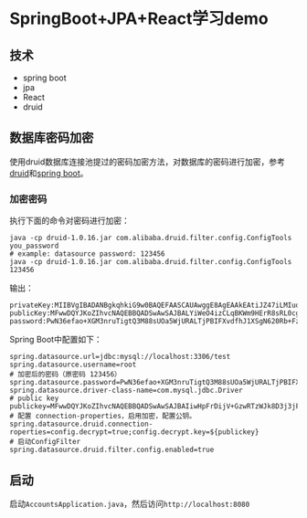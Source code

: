 # SpringBoot+JPA+React学习demo
## 技术
- spring boot
- jpa
- React
- druid
## 数据库密码加密
使用druid数据库连接池提过的密码加密方法，对数据库的密码进行加密，参考[druid](https://github.com/alibaba/druid/wiki/%E5%A6%82%E4%BD%95%E5%9C%A8Spring-Boot%E4%B8%AD%E9%85%8D%E7%BD%AE%E6%95%B0%E6%8D%AE%E5%BA%93%E5%AF%86%E7%A0%81%E5%8A%A0%E5%AF%86%EF%BC%9F)和[spring boot](https://github.com/alibaba/druid/wiki/%E5%A6%82%E4%BD%95%E5%9C%A8Spring-Boot%E4%B8%AD%E9%85%8D%E7%BD%AE%E6%95%B0%E6%8D%AE%E5%BA%93%E5%AF%86%E7%A0%81%E5%8A%A0%E5%AF%86%EF%BC%9F)。

### 加密密码

执行下面的命令对密码进行加密：

```shell
java -cp druid-1.0.16.jar com.alibaba.druid.filter.config.ConfigTools you_password
# example: datasource password: 123456
java -cp druid-1.0.16.jar com.alibaba.druid.filter.config.ConfigTools 123456
```

输出：

```shell
privateKey:MIIBVgIBADANBgkqhkiG9w0BAQEFAASCAUAwggE8AgEAAkEAtiJZ47iLMIuoEpab0cStHyxEvRyDl+bpSF4Ht8bLdJZhKtXVBPryAXeZTlGpK2hvEvw22VfWG9rBe1GCTsUMqwIDAQABAkEAstUlx8fiu0bVP3MsChsAFXSlBb6ioxrygcD5+QOzr4Nu91Ost280SUy+Cc+rxyiRupNQFZTd7uikEmfEWlv74QIhAP0smJnHnaE8qtW+5po2ZT/d5JKgWHmG67oowXB1sPPbAiEAuCrFEQaFGH9h3ZBwE6LhAdmjjk58CioCrneElNI9C3ECIQC1C/ksr1UIAqxgIh4iVZfeLj3QpR3f+h4EiDScyWz7VQIhALJd8gkASI2mabF+P541BTmWgRrFlsr9TyWMaeL9D9RxAiAtKFNhYeR3aavlH+w3l3UaE1fdnzVniU2VT1BQsMSq2w==
publicKey:MFwwDQYJKoZIhvcNAQEBBQADSwAwSAJBALYiWeO4izCLqBKWm9HErR8sRL0cg5fm6UheB7fGy3SWYSrV1QT68gF3mU5RqStobxL8NtlX1hvawXtRgk7FDKsCAwEAAQ==
password:PwN36efao+XGM3nruTigtQ3M88sUOa5WjURALTjPBIFXvdfhJ1XSgN620Rb+FzpD8awmx1y0kmU5S52GWymd4w==
```

Spring Boot中配置如下：

```properties
spring.datasource.url=jdbc:mysql://localhost:3306/test
spring.datasource.username=root
# 加密后的密码（原密码 123456）
spring.datasource.password=PwN36efao+XGM3nruTigtQ3M88sUOa5WjURALTjPBIFXvdfhJ1XSgN620Rb+FzpD8awmx1y0kmU5S52GWymd4w==
spring.datasource.driver-class-name=com.mysql.jdbc.Driver
# public key
publickey=MFwwDQYJKoZIhvcNAQEBBQADSwAwSAJBAIiwHpFrDijV+GzwRTzWJk8D3j3jFfhsMFJ/7k1NTvBuLgL+TdIHgaMNOIEjHpXzuvX38J3FtOK8hLrySncVGOMCAwEAAQ==
# 配置 connection-properties，启用加密，配置公钥。
spring.datasource.druid.connection-roperties=config.decrypt=true;config.decrypt.key=${publickey}
# 启动ConfigFilter
spring.datasource.druid.filter.config.enabled=true
```

## 启动
启动`AccountsApplication.java`，然后访问`http://localhost:8080`